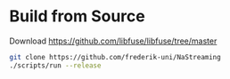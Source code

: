 # Build from Source

Download https://github.com/libfuse/libfuse/tree/master
```sh
git clone https://github.com/frederik-uni/NaStreaming
./scripts/run --release
```
